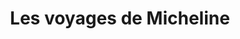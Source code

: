 ---
title: "Les voyages de Micheline"
url: /la-chatre/les-voyages-de-micheline/
shop: agence de voyage
---